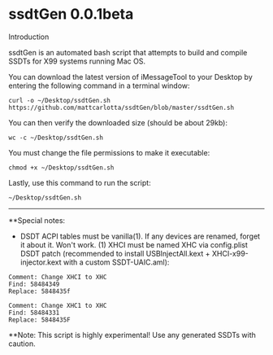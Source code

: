 # ssdtGen 0.0.1beta

Introduction

ssdtGen is an automated bash script that attempts to build and compile SSDTs for X99 systems running Mac OS.

You can download the latest version of iMessageTool to your Desktop by entering the following command in a terminal window:
```
curl -o ~/Desktop/ssdtGen.sh https://github.com/mattcarlotta/ssdtGen/blob/master/ssdtGen.sh
```
You can then verify the downloaded size (should be about 29kb):
```
wc -c ~/Desktop/ssdtGen.sh
```
You must change the file permissions to make it executable:
```
chmod +x ~/Desktop/ssdtGen.sh
```
Lastly, use this command to run the script:
```
~/Desktop/ssdtGen.sh
```

--------------------------------------------------------------------------------------------------------------

**Special notes:
- DSDT ACPI tables must be vanilla(1). If any devices are renamed, forget it about it. Won't work.
(1) XHCI must be named XHC via config.plist DSDT patch (recommended to install USBInjectAll.kext + XHCI-x99-injector.kext with a custom SSDT-UAIC.aml):
```
Comment: Change XHCI to XHC
Find: 58484349
Replace: 5848435f

Comment: Change XHC1 to XHC
Find: 58484331
Replace: 5848435F

```

**Note: This script is highly experimental! Use any generated SSDTs with caution.

